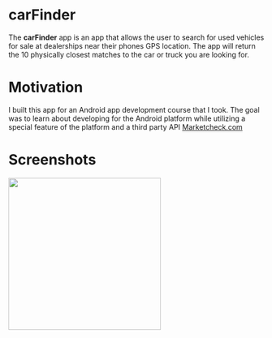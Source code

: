 # carFinder
The **carFinder** app is an app that allows the user to search for used vehicles for sale at
dealerships near their phones GPS location. The app will return the 10 physically closest matches 
to the car or truck you are looking for.

# Motivation
I built this app for an Android app development course that I took. The goal was to learn about developing for the Android
platform while utilizing a special feature of the platform and a third party API  [Marketcheck.com](https://www.marketcheck.com)


# Screenshots
<img src="https://user-images.githubusercontent.com/22112465/63130357-005ed200-bf6f-11e9-9902-5a89b2748c0a.png" width="300">

